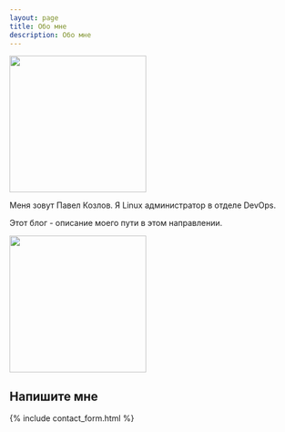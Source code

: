 ```yaml
---
layout: page
title: Обо мне
description: Обо мне
---
```


<img src="http://devopspath.ru/resources/images/author.jpg" style="width: 240px;"/>

Меня зовут Павел Козлов. Я Linux администратор в отделе DevOps.

Этот блог - описание моего пути в этом направлении.

<a href="https://github.com/Win32Sector"><img src="http://devopspath.ru/resources/images/githublink.png" style="width: 240px;"/></a>
## Напишите мне
{% include contact_form.html %}
